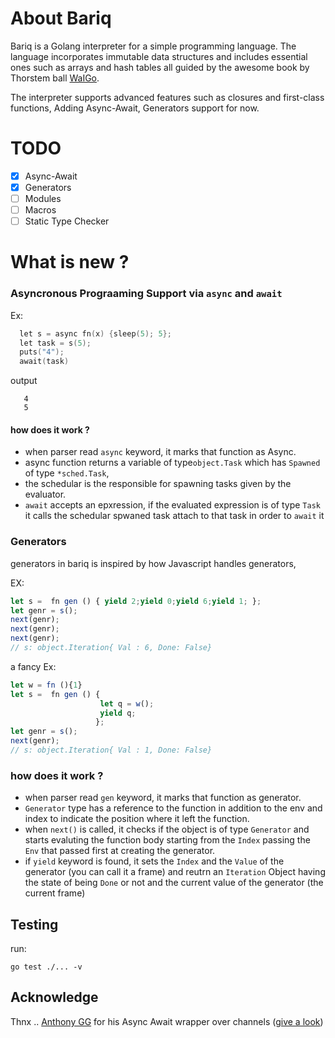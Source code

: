 # About Bariq

Bariq is a Golang interpreter for a simple programming language. The language incorporates immutable data structures and includes essential ones such as arrays and hash tables all guided by the awesome book by Thorstem ball [WaIGo](https://interpreterbook.com/).

The interpreter supports advanced features such as closures and first-class functions, Adding Async-Await, Generators support for now.

# TODO

- [x]  Async-Await
- [x]  Generators
- [ ]  Modules
- [ ]  Macros
- [ ]  Static Type Checker

# What is new ?

### Asyncronous Prograaming Support  via `async` and `await`

Ex:

```go
  let s = async fn(x) {sleep(5); 5};
  let task = s(5);
  puts("4");
  await(task)
```

output

```
   4
   5
```

#### how does it work ?

- when parser read `async` keyword, it marks that function as Async.
- async function returns a  variable of type`object.Task` which has `Spawned` of type `*sched.Task`,
- the schedular is the responsible for spawning tasks given by the evaluator.
- `await` accepts an epxression, if the evaluated expression is of type `Task` it calls the schedular spwaned task attach to that task in order to  `await` it 

### Generators

generators in bariq is inspired by how Javascript handles generators,

EX:

```js
let s =  fn gen () { yield 2;yield 0;yield 6;yield 1; };
let genr = s();
next(genr);
next(genr);
next(genr);
// s: object.Iteration{ Val : 6, Done: False}
```

a fancy Ex:

```js
let w = fn (){1}
let s =  fn gen () {
                    let q = w();
                    yield q;
                   };
let genr = s();
next(genr);
// s: object.Iteration{ Val : 1, Done: False}
```

### how does it work ?

- when parser read `gen` keyword, it marks that function as generator.
- `Generator` type has a reference to the function in addition to the env and index to indicate the position where it left the function.
- when `next()` is called, it checks if the object is of type `Generator` and starts evaluting the function body starting from the `Index` passing the `Env` that passed first at creating the generator.
- if `yield` keyword is found, it sets the `Index` and the `Value` of the generator (you can call it a frame) and reutrn an `Iteration` Object having the state of being `Done` or not and the current value of the generator (the current frame)

## Testing

run:

```
go test ./... -v
```

## Acknowledge

Thnx .. [Anthony GG](https://github.com/anthdm) for his Async Await wrapper over channels ([give a look](https://www.youtube.com/watch?v=0HmwIOkBsLk))
